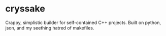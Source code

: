 # cryssake
Crappy, simplistic builder for self-contained C++ projects. Built on python, json, and my seething hatred of makefiles.
